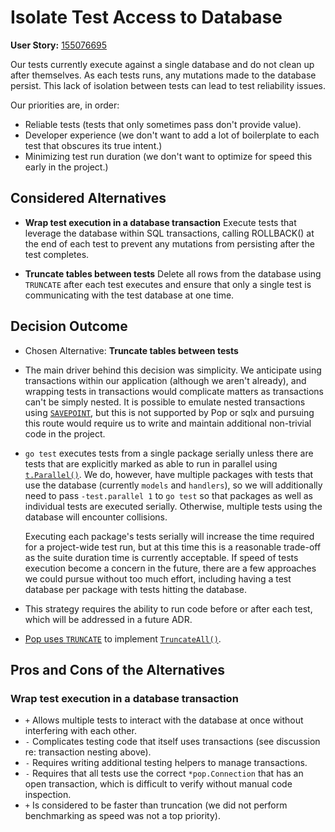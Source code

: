 # Isolate Test Access to Database

**User Story:** [155076695](https://www.pivotaltracker.com/story/show/155076695)

Our tests currently execute against a single database and do not clean up after themselves. As each tests runs, any mutations made to the database persist. This lack of isolation between tests can lead to test reliability issues.

Our priorities are, in order:

* Reliable tests (tests that only sometimes pass don't provide value).
* Developer experience (we don't want to add a lot of boilerplate to each test that obscures its true intent.)
* Minimizing test run duration (we don't want to optimize for speed this early in the project.)

## Considered Alternatives

* **Wrap test execution in a database transaction** Execute tests that leverage the database within SQL transactions, calling ROLLBACK() at the end of each test to prevent any mutations from persisting after the test completes.

* **Truncate tables between tests** Delete all rows from the database using `TRUNCATE` after each test executes and ensure that only a single test is communicating with the test database at one time.

## Decision Outcome

* Chosen Alternative: **Truncate tables between tests**

* The main driver behind this decision was simplicity. We anticipate using transactions within our application (although we aren't already), and wrapping tests in transactions would complicate matters as transactions can't be simply nested. It is possible to emulate nested transactions using [`SAVEPOINT`](https://www.postgresql.org/docs/8.1/static/sql-savepoint.html), but this is not supported by Pop or sqlx and pursuing this route would require us to write and maintain additional non-trivial code in the project.

* `go test` executes tests from a single package serially unless there are tests that are explicitly marked as able to run in parallel using [`t.Parallel()`](https://golang.org/pkg/testing/#T.Parallel). We do, however, have multiple packages with tests that use the database (currently `models` and `handlers`), so we will additionally need to pass `-test.parallel 1` to `go test` so that packages as well as individual tests are executed serially. Otherwise, multiple tests using the database will encounter collisions.

  Executing each package's tests serially will increase the time required for a project-wide test run, but at this time this is a reasonable trade-off as the suite duration time is currently acceptable. If speed of tests execution become a concern in the future, there are a few approaches we could pursue without too much effort, including having a test database per package with tests hitting the database.

* This strategy requires the ability to run code before or after each test, which will be addressed in a future ADR.

* [Pop uses `TRUNCATE`](https://github.com/gobuffalo/pop/blob/9f77e19c929eda4c13f525296fe751a90de86619/postgresql.go#L232-L248) to implement [`TruncateAll()`](https://godoc.org/github.com/gobuffalo/pop#Connection.TruncateAll).

## Pros and Cons of the Alternatives

### Wrap test execution in a database transaction

* `+` Allows multiple tests to interact with the database at once without interfering with each other.
* `-` Complicates testing code that itself uses transactions (see discussion re: transaction nesting above).
* `-` Requires writing additional testing helpers to manage transactions.
* `-` Requires that all tests use the correct `*pop.Connection` that has an open transaction, which is difficult to verify without manual code inspection.
* `+` Is considered to be faster than truncation (we did not perform benchmarking as speed was not a top priority).
